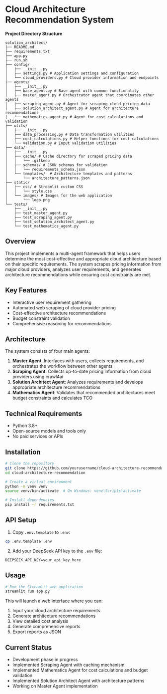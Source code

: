 # Cloud Architecture Recommendation System
**Project Directory Structure**
``` 
solution_architect/
├── README.md
├── requirements.txt
├── app.py
├── run.sh
├── config/
│   ├── __init__.py
│   ├── settings.py # Application settings and configuration
│   └── cloud_providers.py # Cloud provider information and endpoints
├── agents/
│   ├── __init__.py
│   ├── base_agent.py # Base agent with common functionality
│   ├── master_agent.py # Orchestrator agent that coordinates other agents
│   ├── scraping_agent.py # Agent for scraping cloud pricing data
│   ├── solution_architect_agent.py # Agent for architecture recommendations
│   └── mathematics_agent.py # Agent for cost calculations and validation
├── utils/
│   ├── __init__.py
│   ├── data_processing.py # Data transformation utilities
│   ├── cost_calculations.py # Helper functions for cost calculations
│   └── validation.py # Input validation utilities
├── data/
│   ├── __init__.py
│   ├── cache/ # Cache directory for scraped pricing data
│   │   └── .gitkeep
│   ├── schemas/ # JSON schemas for validation
│   │   └── requirements_schema.json
│   └── templates/  # Architecture templates and patterns
│       └── architecture_patterns.json
├── static/
│   ├── css/ # Streamlit custom CSS
│   │   └── style.css
│   └── images/ # Images for the web application
│       └── logo.png
└── tests/
    ├── __init__.py
    ├── test_master_agent.py
    ├── test_scraping_agent.py
    ├── test_solution_architect_agent.py
    └── test_mathematics_agent.py
```

## Overview
This project implements a multi-agent framework that helps users determine the most cost-effective and appropriate cloud architecture based on their specific requirements. The system scrapes pricing information from major cloud providers, analyzes user requirements, and generates architecture recommendations while ensuring cost constraints are met.

## Key Features
- Interactive user requirement gathering
- Automated web scraping of cloud provider pricing
- Cost-effective architecture recommendations
- Budget constraint validation
- Comprehensive reasoning for recommendations

## Architecture
The system consists of four main agents:

1. **Master Agent**: Interfaces with users, collects requirements, and orchestrates the workflow between other agents
2. **Scraping Agent**: Collects up-to-date pricing information from cloud providers using crawl4ai
3. **Solution Architect Agent**: Analyzes requirements and develops appropriate architecture recommendations
4. **Mathematics Agent**: Validates that recommended architectures meet budget constraints and calculates TCO

## Technical Requirements
- Python 3.8+
- Open-source models and tools only
- No paid services or APIs

## Installation
```bash
# Clone the repository
git clone https://github.com/yourusername/cloud-architecture-recommendation.git
cd cloud-architecture-recommendation

# Create a virtual environment
python -m venv venv
source venv/bin/activate  # On Windows: venv\Scripts\activate

# Install dependencies
pip install -r requirements.txt
```

## API Setup
1. Copy `.env.template` to `.env`:
```bash
cp .env.template .env
```

2. Add your DeepSeek API key to the `.env` file:
```
DEEPSEEK_API_KEY=your_api_key_here
```

## Usage
```bash
# Run the Streamlit web application
streamlit run app.py
```

This will launch a web interface where you can:
1. Input your cloud architecture requirements
2. Generate architecture recommendations
3. View detailed cost analysis
4. Generate comprehensive reports
5. Export reports as JSON

## Current Status
- Development phase in progress
- Implemented Scraping Agent with caching mechanism
- Implemented Mathematics Agent for cost calculations and budget validation
- Implemented Solution Architect Agent with architecture patterns
- Working on Master Agent implementation